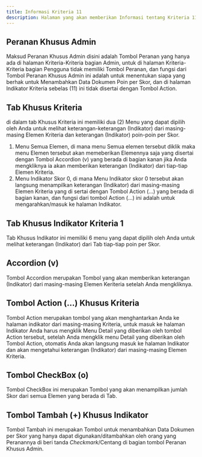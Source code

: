 ```yaml
---
title: Informasi Kriteria 11
description: Halaman yang akan memberikan Informasi tentang Kriteria 11
---
```


## Peranan Khusus Admin
Maksud Peranan Khusus Admin disini adalah Tombol Peranan yang hanya ada di halaman Kriteria-Kriteria bagian Admin, untuk di halaman Kriteria-Kriteria bagian Pengguna tidak memiliki Tombol Peranan, dan fungsi dari Tombol Peranan Khusus Admin ini adalah untuk menentukan siapa yang berhak untuk Menambahkan Data Dokumen Poin per Skor, dan di halaman Indikator Kriteria sebelas (11) ini tidak disertai dengan Tombol Action.

## Tab Khusus Kriteria
di dalam tab Khusus Kriteria ini memiliki dua (2) Menu yang dapat dipilih oleh Anda untuk melihat keterangan-keterangan (Indikator) dari masing-masing Elemen Kriteria dan keterangan (Indikator) poin-poin per Skor.
1. Menu Semua Elemen, di mana menu Semua elemen tersebut diklik maka menu Elemen tersebut akan memeberikan Elemennya saja yang disertai dengan Tombol Accordion (v) yang berada di bagian kanan jika Anda mengkliknya ia akan memberikan keterangan (Indikator) dari tiap-tiap Elemen Kriteria.
1. Menu Indikator Skor 0, di mana Menu Indikator skor 0 tersebut akan langsung menampilkan keterangan (Indikator) dari masing-masing Elemen Kriteria yang di sertai dengan Tombol Action (...) yang berada di bagian kanan, dan fungsi dari tombol Action (...) ini adalah untuk mengarahkan/masuk ke halaman Indikator.

## Tab Khusus Indikator Kriteria 1
Tab Khusus Indikator ini memiliki 6 menu yang dapat dipilih oleh Anda untuk melihat keterangan (Indikator) dari Tab tiap-tiap poin per Skor.

## Accordion (v)
Tombol Accordion merupakan Tombol yang akan memberikan keterangan (Indikator) dari masing-masing Elemen Keriteria setelah Anda mengkliknya.

## Tombol Action (...) Khusus Kriteria  
Tombol Action merupakan tombol yang akan menghantarkan Anda ke halaman indikator dari masing-masing Kriteria, untuk masuk ke halaman Indikator Anda harus mengklik Menu Detail yang diberikan oleh tombol Action tersebut, setelah Anda mengklik menu Detail yang diberikan oleh Tombol Action, otomatis Anda akan langsung masuk ke halaman Indikator dan akan mengetahui keterangan (Indikator) dari masing-masing Elemen Kriteria. 

## Tombol CheckBox (o)
Tombol CheckBox ini merupakan Tombol yang akan menampilkan jumlah Skor dari semua Elemen yang berada di Tab.

## Tombol Tambah (+) Khusus Indikator
Tombol Tambah ini merupakan Tombol untuk menambahkan Data Dokumen per Skor yang hanya dapat digunakan/ditambahkan oleh orang yang Peranannya di beri tanda *Checkmark*/Centang di bagian tombol Peranan Khusus Admin.
